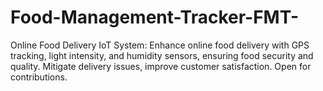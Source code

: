 # Food-Management-Tracker-FMT-
Online Food Delivery IoT System: Enhance online food delivery with GPS tracking, light intensity, and humidity sensors, ensuring food security and quality. Mitigate delivery issues, improve customer satisfaction. Open for contributions.

